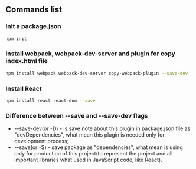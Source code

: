 ## Commands list

### Init a package.json
```bash
npm init
```

### Install webpack, webpack-dev-server and plugin for copy index.html file

```bash
npm install webpack webpack-dev-server copy-webpack-plugin --save-dev
```

### Install React

```bash
npm install react react-dom --save
```

### Difference between --save and --save-dev flags

- --save-dev(or -D) - is save note about this plugin in package.json file as "devDependencies", what mean this plugin is needed only for development process;
- --save(or -S) - save package as "dependencies", what mean is using only for production of this project(to represent the project and all important libraries what used in JavaScript code, like React).
